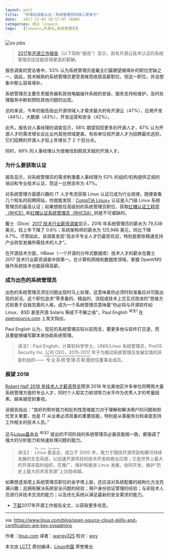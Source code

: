 ```yaml
---
layout: post
title:	"开源云技能认证：系统管理员的核心竞争力"
date:	2017-12-03 10:57:07 +0800 
categories:	观点 linuxcn 
tags:	[linuxcn,开源云,系统管理员]
---
```



![os jobs](/Asserts/Images//attachment/album/201712/03/105709hqovjlzrh9rd49jy.jpg "os jobs")



> 
> [2017年开源工作报告](https://www.linuxfoundation.org/blog/2017-jobs-report-highlights-demand-open-source-skills/)（以下简称“报告”）显示，具有开源云技术认证的系统管理员往往能获得更高的薪酬。
> 
> 
> 


报告调查的受访者中，53% 认为系统管理员是雇主们最期望被填补的职位空缺之一，因此，技术娴熟的系统管理员更受青睐而收获高薪职位，但这一职位，并没想象中那么容易填补。


系统管理员主要负责服务器和其他电脑操作系统的安装、服务支持和维护，及时处理服务中断和预防其他问题的出现。


总的来说，今年的报告指出开源领域人才需求最大的有开源云（47%），应用开发（44%），大数据（43%），开发运营和安全（42%）。


此外，报告对人事经理的调查显示，58% 期望招揽更多的开源人才，67% 认为开源人才的需求增长会比业内其他领域更甚。有些单位视开源人才为招聘最优选则，它们招聘的开源人才较上年增长了 2 个百分点。


同时，89% 的人事经理认为很难找到颇具天赋的开源人才。


### 为什么要获取认证


报告显示，对系统管理员的需求刺激着人事经理为 53% 的组织/机构提供正规的培训和专业技术认证，而这一比例去年为 47%。


对系统管理方面感兴趣的 IT 人才考虑获取 Linux 认证已成为行业规律。随便查看几个知名的招聘网站，你就能发现：[CompTIA Linux+](https://certification.comptia.org/certifications/linux?tracking=getCertified/certifications/linux.aspx) 认证是入门级 Linux 系统管理员的最高认证；如果想胜任高级别的系统管理员职位，获取[红帽认证工程师（RHCE）](https://www.redhat.com/en/services/certification/rhce)和[红帽认证系统管理员（RHCSA）](https://www.redhat.com/en/services/certification/rhcsa)则是不可或缺的。


戴士（Dice）[2017 技术行业薪资调查](http://marketing.dice.com/pdf/Dice_TechSalarySurvey_2017.pdf?aliId=105832232)显示，2016 年系统管理员的薪水为 79,538 美元，较上年下降了 0.8%；系统架构师的薪水为 125,946 美元，同比下降 4.7%。尽管如此，该调查发现“高水平专业人才仍最受欢迎，特别是那些精通支持产业转型发展所需技术的人才”。


在开源技术方面，HBase（一个开源的分布式数据库）技术人才的薪水在戴士 2017 技术行业薪资调查中排第一。在计算机网络和数据库领域，掌握 OpenVMS 操作系统技术也能获得高薪。


### 成为出色的系统管理员


出色的系统管理员须在问题出现时马上处理，这意味着你必须时刻准备应对可能出现的状况。这个职位追求“零责备的、精益的、流程或技术上交互式改进的”思维方式和善于自我完善的人格，成为一个系统管理员意味着“你必将与开源软件如 Linux、BSD 甚至开源 Solaris 等结下不解之缘”，Paul English <sup> 译注1</sup> 在 [opensource.com](https://opensource.com/article/17/7/truth-about-sysadmins) 上发文指出。


Paul English 认为，现在的系统管理员较以前而言，要更多地与软件打交道，而且要能够编写脚本来协助系统管理。



> 
> 译注1：Paul English，计算机科学学士，UNIX/Linux 系统管理员，PreOS Security Inc. 公司 CEO，2015-2017 年于为推动系统管理员发展实践的非盈利组织——<ruby> 专业系统管理员联盟 <rt>  League of Professional System Administrator </rt></ruby>担任董事会成员。
> 
> 
> 


### 展望 2018


[Robert Half 2018 年技术人才薪资导览](https://www.roberthalf.com/salary-guide/technology)预测 2018 年北美地区许多单位将聘用大量系统管理方面的专业人才，同时个人软实力和领导力水平作为优秀人才的考量因素，越来越受到重视。


该报告指出：“良好的聆听能力和批判性思维能力对于理解和解决用户的问题和担忧至关重要，也是 IT 从业者必须具备的重要技能，特别是从事服务台和桌面支持工作相关的技术人员。”


这与[Linux基金会](https://www.linux.com/learn/10-essential-skills-novice-junior-and-senior-sysadmins%20%20)<sup> 译注2</sup> 提出的不同阶段的系统管理员必备技能相一致，都强调了强大的分析能力和快速处理问题的能力。



> 
> 译注2：<ruby> Linux 基金会 <rt>  The Linux Foundation </rt></ruby>，成立于 2000 年，致力于围绕开源项目构建可持续发展的生态系统，以加速开源项目的技术开发和商业应用；它是世界上最大的开源非盈利组织，在推广、保护和推进 Linux 发展，协同开发，维护“历史上最大的共享资源”上功勋卓越。
> 
> 
> 


如果想逐渐爬上系统管理员职位的金字塔上层，还应该对系统配置的结构化方法充满兴趣；且拥有解决系统安全问题的经验；用户身份验证管理的经验；与非技术人员进行非技术交流的能力；以及优化系统以满足最新的安全需求的能力。


* [下载](http://bit.ly/2017OSSjobsreport)2017年开源工作报告全文，以获取更多信息。




---


via: <https://www.linux.com/blog/open-source-cloud-skills-and-certification-are-key-sysadmins>


作者：[linux.com](https://www.linux.com/blog/open-source-cloud-skills-and-certification-are-key-sysadmins) 译者：[wangy325](https://github.com/wangy325) 校对：[wxy](https://github.com/wxy)


本文由 [LCTT](https://github.com/LCTT/TranslateProject) 原创编译，[Linux中国](https://linux.cn/) 荣誉推出
